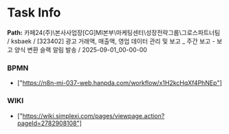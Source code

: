 # Task Info

**Path:** 카페24(주)\본사사업장\[CG]MI본부\마케팅센터\성장전략그룹\그로스파트너팀 / ksbaek / [323402] 광고 거래액, 매출액, 영업 데이터 관리 및 보고 _ 주간 보고 - 보고 양식 변환 슬랙 알림 발송 / 2025-09-01_00-00-00

### BPMN
- ["https://n8n-mi-037-web.hanpda.com/workflow/x1H2kcHqXf4PhNEp"]

### WIKI
- ["https://wiki.simplexi.com/pages/viewpage.action?pageId=2782908108"]

